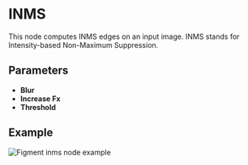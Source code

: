 # INMS

This node computes INMS edges on an input image.
INMS stands for Intensity-based Non-Maximum Suppression.

## Parameters

- **Blur**
- **Increase Fx**
- **Threshold**

## Example

<img src="/img/nodes/inms.jpg" alt="Figment inms node example"/>
